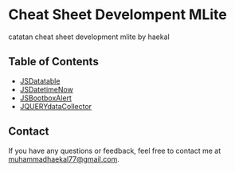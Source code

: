 # Cheat Sheet Develompent MLite

catatan cheat sheet development mlite by haekal

## Table of Contents

- [JSDatatable](https://github.com/hcalldee/mycheatsheet/blob/main/jsCS.md#jsdatatable)
- [JSDatetimeNow](https://github.com/hcalldee/mycheatsheet/blob/main/jsCS.md#datetimenow)
- [JSBootboxAlert](https://github.com/hcalldee/mycheatsheet/blob/main/jsCS.md#bootbox)
- [JQUERYdataCollector](https://github.com/hcalldee/mycheatsheet/blob/main/jqCS.md)

## Contact

If you have any questions or feedback, feel free to contact me at [muhammadhaekal77@gmail.com](mailto:muhammadhaekal77@gmail.com).
